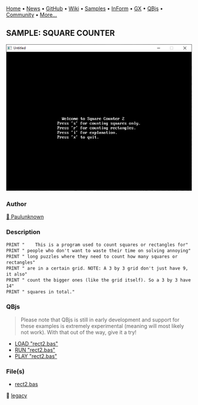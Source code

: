 [Home](https://qb64.com) • [News](../../news.md) • [GitHub](https://github.com/QB64Official/qb64) • [Wiki](https://github.com/QB64Official/qb64/wiki) • [Samples](../../samples.md) • [InForm](../../inform.md) • [GX](../../gx.md) • [QBjs](../../qbjs.md) • [Community](../../community.md) • [More...](../../more.md)

## SAMPLE: SQUARE COUNTER

![screenshot.png](img/screenshot.png)

### Author

[🐝 Paulunknown](../paulunknown.md) 

### Description

```text
PRINT "    This is a program used to count squares or rectangles for"
PRINT " people who don't want to waste their time on solving annoying"
PRINT " long puzzles where they need to count how many squares or rectangles"
PRINT " are in a certain grid. NOTE: A 3 by 3 grid don't just have 9, it also"
PRINT " count the bigger ones (like the grid itself). So a 3 by 3 have 14"
PRINT " squares in total."
```

### QBjs

> Please note that QBjs is still in early development and support for these examples is extremely experimental (meaning will most likely not work). With that out of the way, give it a try!

* [LOAD "rect2.bas"](https://qbjs.org/index.html?src=https://qb64.com/samples/square-counter/src/rect2.bas)
* [RUN "rect2.bas"](https://qbjs.org/index.html?mode=auto&src=https://qb64.com/samples/square-counter/src/rect2.bas)
* [PLAY "rect2.bas"](https://qbjs.org/index.html?mode=play&src=https://qb64.com/samples/square-counter/src/rect2.bas)

### File(s)

* [rect2.bas](src/rect2.bas)

🔗 [legacy](../legacy.md)
